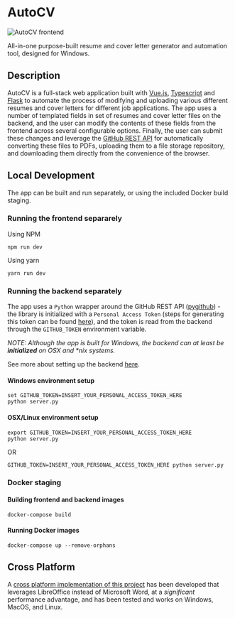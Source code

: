 # AutoCV
![AutoCV frontend](./src/assets/autocv_frontend.PNG)

All-in-one purpose-built resume and cover letter generator and automation tool, designed for Windows.

## Description
AutoCV is a full-stack web application built with [Vue.js](https://vuejs.org), [Typescript](https://typescriptlang.org) and [Flask](https://flask.palletsprojects.com/) to automate the process of modifying and uploading various different resumes and cover letters for different job applications. The app uses a number of templated fields in set of resumes and cover letter files on the backend, and the user can modify the contents of these fields from the frontend across several configurable options. Finally, the user can submit these changes and leverage the [GitHub REST API](https://docs.github.com/en/rest) for automatically converting these files to PDFs, uploading them to a file storage repository, and downloading them directly from the convenience of the browser.

## Local Development
The app can be built and run separately, or using the included Docker build staging.

### Running the frontend separarely
Using NPM
```
npm run dev
```

Using yarn
```
yarn run dev
```

### Running the backend separately
The app uses a `Python` wrapper around the GitHub REST API ([pygithub](https://github.com/PyGithub/PyGithub)) - the library is initialized with a `Personal Access Token` (steps for generating this token can be found [here](https://docs.github.com/en/authentication/keeping-your-account-and-data-secure/creating-a-personal-access-token)), and the token is read from the backend through the `GITHUB_TOKEN` environment variable. 

*NOTE: Although the app is built for Windows, the backend can at least be **initialized** on OSX and \*nix systems.*

See more about setting up the backend [here](./src/backend/README.md).

#### Windows environment setup
```
set GITHUB_TOKEN=INSERT_YOUR_PERSONAL_ACCESS_TOKEN_HERE
python server.py
```

#### OSX/Linux environment setup
```
export GITHUB_TOKEN=INSERT_YOUR_PERSONAL_ACCESS_TOKEN_HERE
python server.py
```

OR

```
GITHUB_TOKEN=INSERT_YOUR_PERSONAL_ACCESS_TOKEN_HERE python server.py
```

### Docker staging

#### Building frontend and backend images
```
docker-compose build
```

#### Running Docker images
```
docker-compose up --remove-orphans
```

## Cross Platform
A [cross platform implementation of this project](https://github.com/RunItBack/autocv-unix) has been developed that leverages LibreOffice instead of Microsoft Word, at a *significant* performance advantage, and has been tested and works on Windows, MacOS, and Linux.
